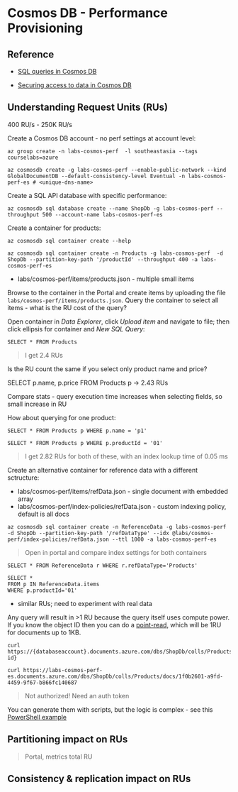 # Cosmos DB - Performance Provisioning

## Reference

- [SQL queries in Cosmos DB](https://docs.microsoft.com/en-us/azure/cosmos-db/sql/sql-query-getting-started)

- [Securing access to data in Cosmos DB](https://docs.microsoft.com/en-us/azure/cosmos-db/secure-access-to-data?tabs=using-primary-key)

## Understanding Request Units (RUs)

400 RU/s - 250K RU/s

Create a Cosmos DB account - no perf settings at account level:

```
az group create -n labs-cosmos-perf  -l southeastasia --tags courselabs=azure

az cosmosdb create -g labs-cosmos-perf --enable-public-network --kind GlobalDocumentDB --default-consistency-level Eventual -n labs-cosmos-perf-es # <unique-dns-name>
```

Create a SQL API database with specific performance:

```
az cosmosdb sql database create --name ShopDb -g labs-cosmos-perf --throughput 500 --account-name labs-cosmos-perf-es
```

Create a container for products:

```
az cosmosdb sql container create --help

az cosmosdb sql container create -n Products -g labs-cosmos-perf  -d ShopDb --partition-key-path '/productId' --throughput 400 -a labs-cosmos-perf-es
```

- labs/cosmos-perf/items/products.json - multiple small items

Browse to the container in the Portal and create items by uploading the file `labs/cosmos-perf/items/products.json`. Query the container to select all items - what is the RU cost of the query?

Open container in _Data Explorer_, click _Upload item_ and navigate to file; then click ellipsis for container and _New SQL Query_:

`SELECT * FROM Products` 

> I get 2.4 RUs

Is the RU count the same if you select only product name and price?

SELECT p.name, p.price FROM Products p -> 2.43 RUs

Compare stats - query execution time increases when selecting fields, so small increase in RU

How about querying for one product:

```
SELECT * FROM Products p WHERE p.name = 'p1'

SELECT * FROM Products p WHERE p.productId = '01'
```

> I get 2.82 RUs for both of these, with an index lookup time of 0.05 ms

Create an alternative container for reference data with a different sctructure:

- labs/cosmos-perf/items/refData.json - single document with embedded array
- labs/cosmos-perf/index-policies/refData.json - custom indexing policy, default is all docs

```
az cosmosdb sql container create -n ReferenceData -g labs-cosmos-perf  -d ShopDb --partition-key-path '/refDataType' --idx @labs/cosmos-perf/index-policies/refData.json --ttl 1000 -a labs-cosmos-perf-es
```

> Open in portal and compare index settings for both containers

```
SELECT * FROM ReferenceData r WHERE r.refDataType='Products'

SELECT *
FROM p IN ReferenceData.items
WHERE p.productId='01'
```

- similar RUs; need to experiment with real data

Any query will result in >1 RU because the query itself uses compute power. If you know the object ID  then you can do a [point-read](https://docs.microsoft.com/en-gb/rest/api/cosmos-db/get-a-document), which will be 1RU for documents up to 1KB.

```
curl https://{databaseaccount}.documents.azure.com/dbs/ShopDb/colls/Products/docs/{doc-id}

curl https://labs-cosmos-perf-es.documents.azure.com/dbs/ShopDb/colls/Products/docs/1f0b2601-a9fd-4459-9f67-b866fc140687
```

> Not authorized! Need an auth token

You can generate them with scripts, but the logic is complex - see this [PowerShell example](https://github.com/Azure/azure-cosmos-dotnet-v3/blob/master/Microsoft.Azure.Cosmos.Samples/Usage/PowerShellRestApi/PowerShellScripts/ReadItem.ps1)


## Partitioning impact on RUs

> Portal, metrics total RU

## Consistency & replication impact on RUs



##